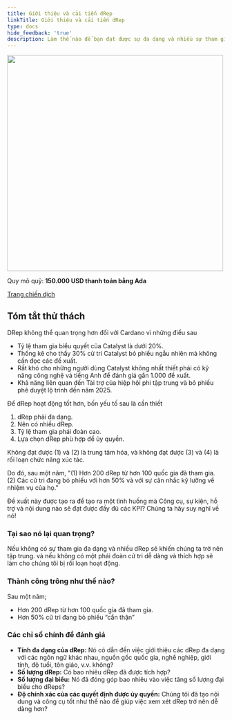 ```yaml
---
title: Giới thiệu và cải tiến dRep
linkTitle: Giới thiệu và cải tiến dRep
type: docs
hide_feedback: 'true'
description: Làm thế nào để bạn đạt được sự đa dạng và nhiều sự tham gia vào dRep cũng như phái đoàn cử tri dễ dàng và thích hợp?
---
```


<img src="https://cardano.ideascale.com/community-library/accounts/93/936143/Public/11-dRep-improvement-and-onboarding-150000-cce6a6.png" style="width:500px;height500px">

Quy mô quỹ: **150.000 USD thanh toán bằng Ada**

[Trang chiến dịch](https://cardano.ideascale.com/c/campaigns/26601/about)

## Tóm tắt thử thách

DRep không thể quan trọng hơn đối với Cardano vì những điều sau

- Tỷ lệ tham gia biểu quyết của Catalyst là dưới 20%.
- Thống kê cho thấy 30% cử tri Catalyst bỏ phiếu ngẫu nhiên mà không cần đọc các đề xuất.
- Rất khó cho những người dùng Catalyst không nhất thiết phải có kỹ năng công nghệ và tiếng Anh để đánh giá gần 1.000 đề xuất.
- Khả năng liên quan đến Tài trợ của hiệp hội phi tập trung và bỏ phiếu phê duyệt lộ trình đến năm 2025.

Để dRep hoạt động tốt hơn, bốn yếu tố sau là cần thiết

1. dRep phải đa dạng.
2. Nên có nhiều dRep.
3. Tỷ lệ tham gia phái đoàn cao.
4. Lựa chọn dRep phù hợp để ủy quyền.

Không đạt được (1) và (2) là trung tâm hóa, và không đạt được (3) và (4) là rối loạn chức năng xúc tác.

Do đó, sau một năm, "(1) Hơn 200 dRep từ hơn 100 quốc gia đã tham gia. (2) Các cử tri đang bỏ phiếu với hơn 50% và với sự cân nhắc kỹ lưỡng về nhiệm vụ của họ."

Đề xuất này được tạo ra để tạo ra một tình huống mà Công cụ, sự kiện, hỗ trợ và nội dung nào sẽ đạt được đầy đủ các KPI? Chúng ta hãy suy nghĩ về nó!

### Tại sao nó lại quan trọng?

Nếu không có sự tham gia đa dạng và nhiều dRep sẽ khiến chúng ta trở nên tập trung. và nếu không có một phái đoàn cử tri dễ dàng và thích hợp sẽ làm cho chúng tôi bị rối loạn hoạt động.

### Thành công trông như thế nào?

Sau một năm;

- Hơn 200 dRep từ hơn 100 quốc gia đã tham gia.
- Hơn 50% cử tri đang bỏ phiếu “cẩn thận”

### Các chỉ số chính để đánh giá

- **Tính đa dạng của dRep:** Nó có dẫn đến việc giới thiệu các dRep đa dạng với các ngôn ngữ khác nhau, nguồn gốc quốc gia, nghề nghiệp, giới tính, độ tuổi, tôn giáo, v.v. không?
- **Số lượng dRep:** Có bao nhiêu dRep đã được tích hợp?
- **Số lượng đại biểu:** Nó đã đóng góp bao nhiêu vào việc tăng số lượng đại biểu cho dReps?
- **Độ chính xác của các quyết định được ủy quyền:** Chúng tôi đã tạo nội dung và công cụ tốt như thế nào để giúp việc xem xét dRep trở nên dễ dàng hơn?
